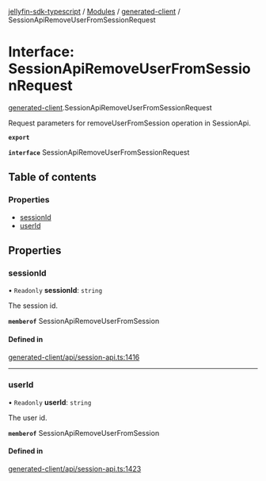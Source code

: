 [jellyfin-sdk-typescript](../README.md) / [Modules](../modules.md) / [generated-client](../modules/generated_client.md) / SessionApiRemoveUserFromSessionRequest

# Interface: SessionApiRemoveUserFromSessionRequest

[generated-client](../modules/generated_client.md).SessionApiRemoveUserFromSessionRequest

Request parameters for removeUserFromSession operation in SessionApi.

**`export`**

**`interface`** SessionApiRemoveUserFromSessionRequest

## Table of contents

### Properties

- [sessionId](generated_client.SessionApiRemoveUserFromSessionRequest.md#sessionid)
- [userId](generated_client.SessionApiRemoveUserFromSessionRequest.md#userid)

## Properties

### sessionId

• `Readonly` **sessionId**: `string`

The session id.

**`memberof`** SessionApiRemoveUserFromSession

#### Defined in

[generated-client/api/session-api.ts:1416](https://github.com/thornbill/jellyfin-sdk-typescript/blob/e430881/src/generated-client/api/session-api.ts#L1416)

___

### userId

• `Readonly` **userId**: `string`

The user id.

**`memberof`** SessionApiRemoveUserFromSession

#### Defined in

[generated-client/api/session-api.ts:1423](https://github.com/thornbill/jellyfin-sdk-typescript/blob/e430881/src/generated-client/api/session-api.ts#L1423)
